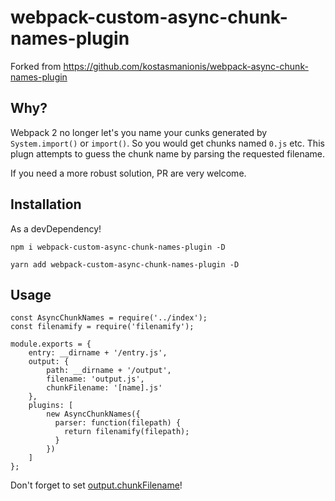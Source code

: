 # webpack-custom-async-chunk-names-plugin

Forked from https://github.com/kostasmanionis/webpack-async-chunk-names-plugin

## Why?

Webpack 2 no longer let's you name your cunks generated by `System.import()` or `import()`. So you would get chunks
named `0.js` etc. This plugn attempts to guess the chunk name by parsing the requested filename.

If you need a more robust solution, PR are very welcome.

## Installation

As a devDependency!
```
npm i webpack-custom-async-chunk-names-plugin -D
```
```
yarn add webpack-custom-async-chunk-names-plugin -D
```

## Usage

```
const AsyncChunkNames = require('../index');
const filenamify = require('filenamify');

module.exports = {
    entry: __dirname + '/entry.js',
    output: {
        path: __dirname + '/output',
        filename: 'output.js',
        chunkFilename: '[name].js'
    },
    plugins: [
        new AsyncChunkNames({
          parser: function(filepath) {
            return filenamify(filepath);
          }
        })
    ]
};

```

Don't forget to set [output.chunkFilename](https://webpack.js.org/configuration/output/#output-chunkfilename)!
